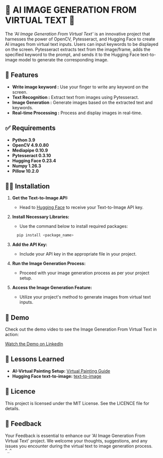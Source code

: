 # 🤖 **AI IMAGE GENERATION FROM VIRTUAL TEXT** 🎨

The *'AI Image Generation From Virtual Text'* is an innovative project that harnesses the power of OpenCV, Pytesseract, and Hugging Face to create AI images from virtual text inputs. Users can input keywords to be displayed on the screen. Pytesseract extracts text from the image/frame, adds the specified keyword to the prompt, and sends it to the Hugging Face text-to-image model to generate the corresponding image.

## 📝 Features

- **Write image keyword :** Use your finger to write any keyword on the screen.
- **Text Recognition :** Extract text from images using Pytesseract.
- **Image Generation :** Generate images based on the extracted text and keywords.
- **Real-time Processing :** Process and display images in real-time.

## ✅ Requirements

- **Python 3.9**
- **OpenCV 4.9.0.80**
- **Mediapipe 0.10.9**
- **Pytesseract 0.3.10**
- **Hugging Face 0.23.4**
- **Numpy 1.26.3**
- **Pillow 10.2.0**
  
## 👩‍🔧 Installation

1. **Get the Text-to-Image API:**
   - Head to [Hugging Face](https://huggingface.co/settings/tokens) to receive your Text-to-Image API key.

2. **Install Necessary Libraries:**
   - Use the command below to install required packages:
     
   ```bash
     pip install <package_name>
   ```
   
3. **Add the API Key:**
   - Include your API key in the appropriate file in your project.

4. **Run the Image Generation Process:**
   - Proceed with your image generation process as per your project setup.

5. **Access the Image Generation Feature:**
   - Utilize your project's method to generate images from virtual text inputs.
    
## 🎦 Demo

Check out the demo video to see the Image Generation From Virtual Text in action:

[Watch the Demo on LinkedIn](https://www.linkedin.com/posts/amna-k-n-a27321269_presenting-ai-text-to-image-transformation-activity-7229836829246545920-fSPU?utm_source=share&utm_medium=member_android)

## 📔 Lessons Learned

- **AI-Virtual Painting Setup:**  [Virtual Painting Guide](https://github.com/Aayush9027/AI-Virtual-Paint)
- **Hugging Face text-to-image:** [text-to-image](https://huggingface.co/ZB-Tech/Text-to-Image)

## 🪪 Licence

This project is licensed under the MIT License. See the LICENCE file for details.

## 💬 Feedback

Your Feedback is essential to enhance our 'AI Image Generation From Virtual Text' project. We welcome your thoughts, suggestions, and any issues you encounter during the virtual text to image generation process. ```^_^```         
